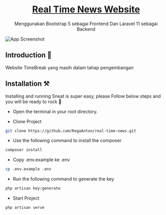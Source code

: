 <h1 align="center">
   <a href="https://github.com/RegaAnton/real-time-news.git" target="_blank" align="center">
      Real Time News Website
   </a>
</h1>

<p align="center">Menggunakan Bootstrap 5 sebagai Frontend Dan Laravel 11 sebagai Backend</p>

![App Screenshot](public/images/screenshoot/ss.png)

## Introduction 🚀

Website TimeBreak yang masih dalam tahap pengembangan

## Installation ⚒️

Installing and running Sneat is super easy, please Follow below steps and you will be ready to rock 🤘

-   Open the terminal in your root directory.

-   Clone Project

```bash
git clone https://github.com/RegaAnton/real-time-news.git
```

-   Use the following command to install the composer

```bash
composer install
```

-   Copy .env.example ke .env

```bash
cp .env.example .env
```

-   Run the following command to generate the key

```bash
php artisan key:generate
```

-   Start Project

```bash
php artisan serve
```
